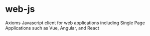 # web-js
Axioms Javascript client for web applications including Single Page Applications such as Vue, Angular, and React
